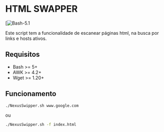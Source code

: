 # HTML SWAPPER

[![Bash-5.1](https://www.gnu.org/software/bash/)

Este script tem a funcionalidade de escanear páginas html, na busca por links e hosts ativos.

## Requisitos

* Bash >= 5+
* AWK  >= 4.2+
* Wget >= 1.20+

## Funcionamento

```bash
./NexusSwipper.sh www.google.com
```
ou
```bash
./NexusSwipper.sh -f index.html
```
